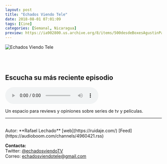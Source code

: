 ```yaml
---
layout: post
title: "Echados Viendo Tele"
date: 2018-08-01 07:01:09
tags: [Cine]
categories: [Semanal, Nicaragua]
preview: https://ia902800.us.archive.org/8/items/500desdeBoxesAgustinPalmeiro/300-EchadosViendoTele.png
---
```


![Echados Viendo Tele](https://ia902800.us.archive.org/8/items/500desdeBoxesAgustinPalmeiro/500-EchadosViendoTele.png)

<br/>
<br/>

## Escucha su más reciente episodio

<!--reproductor-feed=https://audioboom.com/channels/4960421.rss-->
<!--reproductor-start-->
<audio id="audio" preload="auto" controls="" src="https://audioboom.com/posts/7006550.mp3?modified=1536853933&source=rss&stitched=1"></audio>
<!--reproductor-end-->

Un espacio para reviews y opiniones sobre series de tv y películas.  

_ _ _

<br>
Autor: **Rafael Lechado**  
[web](https://ruidaje.com/)  
[Feed](https://audioboom.com/channels/4960421.rss)  



**Contacta:**  
Twitter: [@echadosviendoTV](https://twitter.com/echadosviendoTV)  
Correo: [echadosviendotele@gmail.com](mailto:echadosviendotele@gmail.com)  

